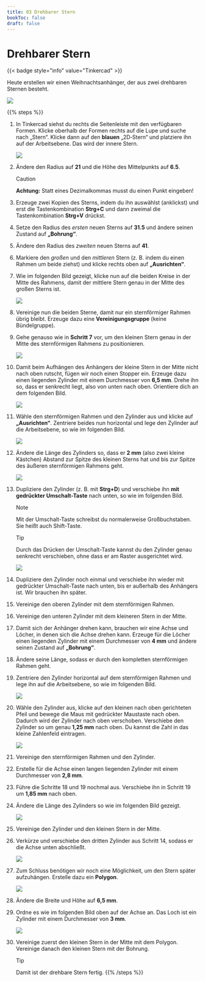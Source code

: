 ```yaml
---
title: 03 Drehbarer Stern
bookToc: false
draft: false
---
```


# Drehbarer Stern

{{< badge style="info" value="Tinkercad" >}}

Heute erstellen wir einen Weihnachtsanhänger, der aus zwei drehbaren Sternen besteht.

![](tinkercad-complete-spinning-star.png?fit=500x500)

{{% steps %}}

1. In Tinkercad siehst du rechts die Seitenleiste mit den verfügbaren Formen. Klicke oberhalb der Formen rechts auf die Lupe und suche nach „Stern“.  Klicke dann auf den **blauen** „2D‑Stern“ und platziere ihn auf der Arbeitsebene. Das wird der innere Stern.

    ![](tinkercad-2d-star-annotated.png)

2. Ändere den Radius auf **21** und die Höhe des Mittelpunkts auf **6.5**.

    > [!CAUTION]
    > **Achtung:**
    > Statt eines Dezimalkommas musst du einen Punkt eingeben!

3. Erzeuge zwei Kopien des Sterns, indem du ihn auswählst (anklickst) und erst die Tastenkombination **Strg+C** und dann zweimal die Tastenkombination **Strg+V** drückst.

4. Setze den Radius des *ersten* neuen Sterns auf **31.5** und ändere seinen Zustand auf **„Bohrung“**.

5. Ändere den Radius des *zweiten* neuen Sterns auf **41**.

6. Markiere den *großen* und den *mittleren* Stern (z.&nbsp;B. indem du einen Rahmen um beide ziehst) und klicke rechts oben auf **„Ausrichten“**.

7. Wie im folgenden Bild gezeigt, klicke nun auf die beiden Kreise in der Mitte des Rahmens, damit der mittlere Stern genau in der Mitte des großen Sterns ist.

    ![](tinkercad-alignment-markers-annotated.png)

8. Vereinige nun die beiden Sterne, damit nur ein sternförmiger Rahmen übrig bleibt. Erzeuge dazu eine **Vereinigungsgruppe** (keine Bündelgruppe).

9. Gehe genauso wie in **Schritt 7** vor, um den kleinen Stern genau in der Mitte des sternförmigen Rahmens zu positionieren.

    ![](tinkercad-aligned-stars.png)

10. Damit beim Aufhängen des Anhängers der kleine Stern in der Mitte nicht nach oben rutscht, fügen wir noch einen Stopper ein. Erzeuge dazu einen liegenden Zylinder mit einem Durchmesser von **6,5 mm**. Drehe ihn so, dass er senkrecht liegt, also von unten nach oben. Orientiere dich an dem folgenden Bild.

    ![](tinkercad-first-cylinder.png)

11. Wähle den sternförmigen Rahmen und den Zylinder aus und klicke auf **„Ausrichten“**. Zentriere beides nun horizontal und lege den Zylinder auf die Arbeitsebene, so wie im folgenden Bild.

    ![](tinkercad-cylinder-alignment-annotated.png)

12. Ändere die Länge des Zylinders so, dass er **2 mm** (also zwei kleine Kästchen) Abstand zur Spitze des kleinen Sterns hat und bis zur Spitze des äußeren sternförmigen Rahmens geht.

    ![](tinkercad-cylinder-top-view.png)

13. Dupliziere den Zylinder (z.&nbsp;B. mit **Strg+D**) und verschiebe ihn **mit gedrückter Umschalt-Taste** nach unten, so wie im folgenden Bild.
    > [!NOTE]
    > Mit der Umschalt-Taste schreibst du normalerweise Großbuchstaben. Sie heißt auch Shift-Taste.

    > [!TIP]
    > Durch das Drücken der Umschalt-Taste kannst du den Zylinder genau senkrecht verschieben, ohne dass er am Raster ausgerichtet wird.

    ![](tinkercad-second-cylinder.png)

14. Dupliziere den Zylinder noch einmal und verschiebe ihn wieder mit gedrückter Umschalt-Taste nach unten, bis er außerhalb des Anhängers ist. Wir brauchen ihn später.

15. Vereinige den oberen Zylinder mit dem sternförmigen Rahmen.

16. Vereinige den unteren Zylinder mit dem kleineren Stern in der Mitte.

17. Damit sich der Anhänger drehen kann, brauchen wir eine Achse und Löcher, in denen sich die Achse drehen kann. Erzeuge für die Löcher einen liegenden Zylinder mit einem Durchmesser von **4 mm** und ändere seinen Zustand auf **„Bohrung“**.

18. Ändere seine Länge, sodass er durch den kompletten sternförmigen Rahmen geht.

19. Zentriere den Zylinder horizontal auf dem sternförmigen Rahmen und lege ihn auf die Arbeitsebene, so wie im folgenden Bild.

    ![](tinkercad-axis-hole-annotated.png)

20. Wähle den Zylinder aus, klicke auf den kleinen nach oben gerichteten Pfeil und bewege die Maus mit gedrückter Maustaste nach oben. Dadurch wird der Zylinder nach oben verschoben. Verschiebe den Zylinder so um genau **1,25 mm** nach oben. Du kannst die Zahl in das kleine Zahlenfeld eintragen.

    ![](tinkercad-axis-height-annotated.png)

21. Vereinige den sternförmigen Rahmen und den Zylinder.
    
22. Erstelle für die Achse einen langen liegenden Zylinder mit einem Durchmesser von **2,8 mm**.

23. Führe die Schritte 18 und 19 nochmal aus. Verschiebe ihn in Schritt 19 um **1,85 mm** nach oben.

24. Ändere die Länge des Zylinders so wie im folgenden Bild gezeigt.

    ![](tinkercad-axis.png)

25. Vereinige den Zylinder und den kleinen Stern in der Mitte.

26. Verkürze und verschiebe den dritten Zylinder aus Schritt 14, sodass er die Achse unten abschließt.

    ![](tinkercad-axis-endcap.png)

27. Zum Schluss benötigen wir noch eine Möglichkeit, um den Stern später aufzuhängen. Erstelle dazu ein **Polygon**.

    ![](tinkercad-polygon-annotated.png)

28. Ändere die Breite und Höhe auf **6,5 mm**.

29. Ordne es wie im folgenden Bild oben auf der Achse an. Das Loch ist ein Zylinder mit einem Durchmesser von **3 mm**.

    ![](tinkercad-hanging-hole.png)

30. Vereinige zuerst den kleinen Stern in der Mitte mit dem Polygon. Vereinige danach den kleinen Stern mit der Bohrung.

    > [!TIP]
    > Damit ist der drehbare Stern fertig.
{{% /steps %}}
